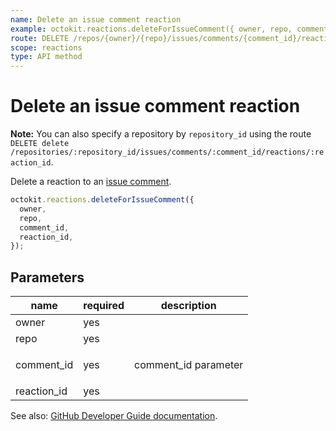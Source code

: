 ```yaml
---
name: Delete an issue comment reaction
example: octokit.reactions.deleteForIssueComment({ owner, repo, comment_id, reaction_id })
route: DELETE /repos/{owner}/{repo}/issues/comments/{comment_id}/reactions/{reaction_id}
scope: reactions
type: API method
---
```


# Delete an issue comment reaction

**Note:** You can also specify a repository by `repository_id` using the route `DELETE delete /repositories/:repository_id/issues/comments/:comment_id/reactions/:reaction_id`.

Delete a reaction to an [issue comment](https://docs.github.com/rest/reference/issues#comments).

```js
octokit.reactions.deleteForIssueComment({
  owner,
  repo,
  comment_id,
  reaction_id,
});
```

## Parameters

<table>
  <thead>
    <tr>
      <th>name</th>
      <th>required</th>
      <th>description</th>
    </tr>
  </thead>
  <tbody>
    <tr><td>owner</td><td>yes</td><td>

</td></tr>
<tr><td>repo</td><td>yes</td><td>

</td></tr>
<tr><td>comment_id</td><td>yes</td><td>

comment_id parameter

</td></tr>
<tr><td>reaction_id</td><td>yes</td><td>

</td></tr>
  </tbody>
</table>

See also: [GitHub Developer Guide documentation](https://docs.github.com/rest/reference/reactions/#delete-an-issue-comment-reaction).
